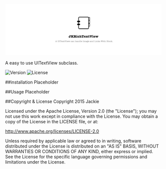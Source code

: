 ![](banner.jpg)

A easy to use UITextView subclass.

![Version](https://img.shields.io/cocoapods/v/GBDeviceInfo.svg?style=flat) ![License](https://img.shields.io/badge/license-Apache_2-green.svg?style=flat)

##installation
Placeholder

##Usage
Placeholder

##Copyright & License
Copyright 2015 Jackie

Licensed under the Apache License, Version 2.0 (the "License"); you may not use this work except in compliance with the License. You may obtain a copy of the License in the LICENSE file, or at:

http://www.apache.org/licenses/LICENSE-2.0

Unless required by applicable law or agreed to in writing, software distributed under the License is distributed on an "AS IS" BASIS, WITHOUT WARRANTIES OR CONDITIONS OF ANY KIND, either express or implied. See the License for the specific language governing permissions and limitations under the License.

